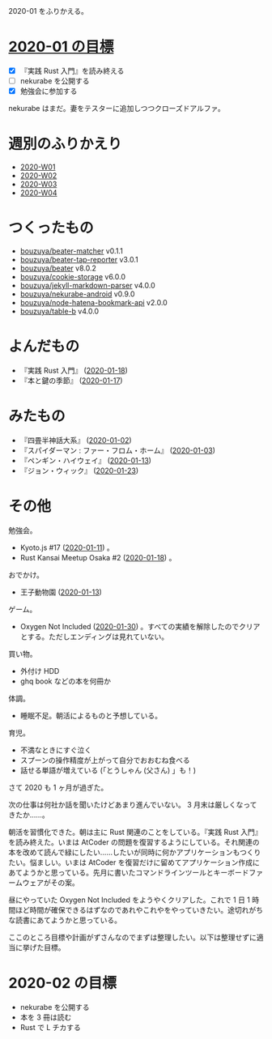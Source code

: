 2020-01 をふりかえる。

# [2020-01 の目標][2019-12-31]

- [x] 『実践 Rust 入門』を読み終える
- [ ] nekurabe を公開する
- [x] 勉強会に参加する

nekurabe はまだ。妻をテスターに追加しつつクローズドアルファ。

# 週別のふりかえり

- [2020-W01][2020-01-05]
- [2020-W02][2020-01-12]
- [2020-W03][2020-01-19]
- [2020-W04][2020-01-26]

# つくったもの

- [bouzuya/beater-matcher][] v0.1.1
- [bouzuya/beater-tap-reporter][] v3.0.1
- [bouzuya/beater][] v8.0.2
- [bouzuya/cookie-storage][] v6.0.0
- [bouzuya/jekyll-markdown-parser][] v4.0.0
- [bouzuya/nekurabe-android][] v0.9.0
- [bouzuya/node-hatena-bookmark-api][] v2.0.0
- [bouzuya/table-b][] v4.0.0

# よんだもの

- 『実践 Rust 入門』 ([2020-01-18][])
- 『本と鍵の季節』 ([2020-01-17][])

# みたもの

- 『四畳半神話大系』 ([2020-01-02][])
- 『スパイダーマン : ファー・フロム・ホーム』 ([2020-01-03][])
- 『ペンギン・ハイウェイ』 ([2020-01-13][])
- 『ジョン・ウィック』 ([2020-01-23][])

# その他

勉強会。

- Kyoto.js #17 ([2020-01-11][]) 。
- Rust Kansai Meetup Osaka #2 ([2020-01-18][]) 。

おでかけ。

- 王子動物園 ([2020-01-13][])

ゲーム。

- Oxygen Not Included ([2020-01-30][]) 。すべての実績を解除したのでクリアとする。ただしエンディングは見れていない。

買い物。

- 外付け HDD
- ghq book などの本を何冊か

体調。

- 睡眠不足。朝活によるものと予想している。

育児。

- 不満なときにすぐ泣く
- スプーンの操作精度が上がって自分でおおむね食べる
- 話せる単語が増えている (「とうしゃん (父さん) 」も！)

さて 2020 も 1 ヶ月が過ぎた。

次の仕事は何社か話を聞いたけどあまり進んでいない。 3 月末は厳しくなってきたか……。

朝活を習慣化できた。朝は主に Rust 関連のことをしている。『実践 Rust 入門』を読み終えた。いまは AtCoder の問題を復習するようにしている。それ関連の本を改めて読んで緑にしたい……したいが同時に何かアプリケーションもつくりたい。悩ましい。いまは AtCoder を復習だけに留めてアプリケーション作成にあてようかと思っている。先月に書いたコマンドラインツールとキーボードファームウェアがその案。

昼にやっていた Oxygen Not Included をようやくクリアした。これで 1 日 1 時間ほど時間が確保できるはずなのであれやこれやをやっていきたい。途切れがちな読書にあてようかと思っている。

ここのところ目標や計画がずさんなのでまずは整理したい。以下は整理せずに適当に挙げた目標。

# 2020-02 の目標

- nekurabe を公開する
- 本を 3 冊は読む
- Rust で L チカする

[2019-12-31]: https://blog.bouzuya.net/2019/12/31/
[2020-01-02]: https://blog.bouzuya.net/2020/01/02/
[2020-01-03]: https://blog.bouzuya.net/2020/01/03/
[2020-01-05]: https://blog.bouzuya.net/2020/01/05/
[2020-01-11]: https://blog.bouzuya.net/2020/01/11/
[2020-01-12]: https://blog.bouzuya.net/2020/01/12/
[2020-01-13]: https://blog.bouzuya.net/2020/01/13/
[2020-01-17]: https://blog.bouzuya.net/2020/01/17/
[2020-01-18]: https://blog.bouzuya.net/2020/01/18/
[2020-01-19]: https://blog.bouzuya.net/2020/01/19/
[2020-01-23]: https://blog.bouzuya.net/2020/01/23/
[2020-01-26]: https://blog.bouzuya.net/2020/01/26/
[2020-01-30]: https://blog.bouzuya.net/2020/01/30/
[bouzuya/beater-matcher]: https://github.com/bouzuya/beater-matcher
[bouzuya/beater-tap-reporter]: https://github.com/bouzuya/beater-tap-reporter
[bouzuya/beater]: https://github.com/bouzuya/beater
[bouzuya/cookie-storage]: https://github.com/bouzuya/cookie-storage
[bouzuya/jekyll-markdown-parser]: https://github.com/bouzuya/jekyll-markdown-parser
[bouzuya/nekurabe-android]: https://github.com/bouzuya/nekurabe-android
[bouzuya/node-hatena-bookmark-api]: https://github.com/bouzuya/node-hatena-bookmark-api
[bouzuya/table-b]: https://github.com/bouzuya/table-b
